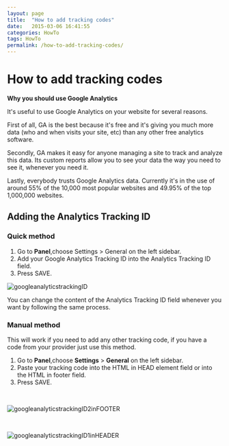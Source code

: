 ```yaml
---
layout: page
title:  "How to add tracking codes"
date:   2015-03-06 16:41:55
categories: HowTo
tags: HowTo
permalink: /how-to-add-tracking-codes/
---
```

# How to add tracking codes

**Why you should use Google Analytics** 

It's useful to use Google Analytics on your website for several reasons. 

First of all, GA is the best because it's free and it's giving you much more data (who and when visits your site, etc) than any other free analytics software. 

Secondly, GA makes it easy for anyone managing a site to track and analyze this data. Its custom reports allow you to see your data the way you need to see it, whenever you need it. 

Lastly, everybody trusts Google Analytics data. Currently it's in the use of around 55% of the 10,000 most popular websites and 49.95% of the top 1,000,000 websites.

## Adding the Analytics Tracking ID

### Quick method

1. Go to **Panel**,choose Settings > General on the left sidebar. 
2. Add your Google Analytics Tracking ID into the Analytics Tracking ID field. 
3. Press SAVE. 

![googleanalyticstrackingID](http://open-classifieds.com/wp-content/uploads/2015/03/googleanalyticstrackingID.png)

You can change the content of the Analytics Tracking ID field whenever you want by following the same process. 

### Manual method

This will work if you need to add any other tracking code, if you have a code from your provider just use this method. 

1. Go to **Panel**,choose **Settings** > **General** on the left sidebar. 
2. Paste your tracking code into the HTML in HEAD element field or into the HTML in footer field. 
3. Press SAVE. 

<br>

![googleanalyticstrackingID2inFOOTER](http://open-classifieds.com/wp-content/uploads/2015/03/googleanalyticstrackingID2inFOOTER.png) 

<br>

![googleanalyticstrackingID1inHEADER](http://open-classifieds.com/wp-content/uploads/2015/03/googleanalyticstrackingID1inHEADER.png)

<br>


<!--title: How to add tracking codes
link: http://open-classifieds.com/2015/03/06/how-to-add-tracking-codes/
author: admin
description: 
post_id: 23856
created: 2015/03/06 17:41:55
created_gmt: 2015/03/06 16:41:55
comment_status: open
post_name: how-to-add-tracking-codes
status: publish
post_type: post-->
